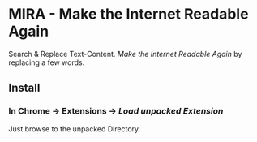 # MIRA - Make the Internet Readable Again
Search & Replace Text-Content. _Make the Internet Readable Again_ by replacing a few words.
## Install
### In Chrome -> Extensions -> *Load unpacked Extension*
Just browse to the unpacked Directory.
